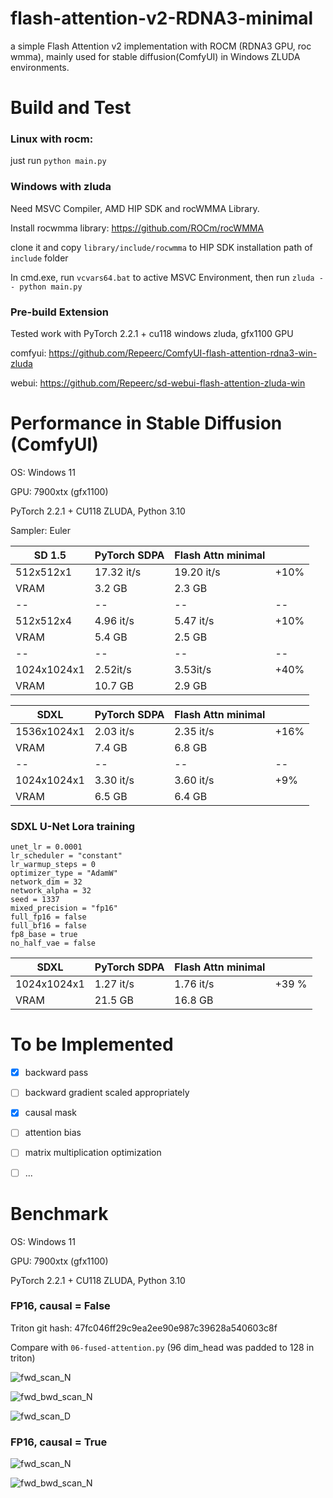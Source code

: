 # flash-attention-v2-RDNA3-minimal
a simple Flash Attention v2 implementation with ROCM (RDNA3 GPU, roc wmma), mainly used for stable diffusion(ComfyUI) in Windows ZLUDA environments.

# Build and Test

### Linux with rocm:
just run ```python main.py```

### Windows with zluda

Need MSVC Compiler, AMD HIP SDK and rocWMMA Library.

Install rocwmma library: https://github.com/ROCm/rocWMMA

clone it and copy ```library/include/rocwmma``` to HIP SDK installation path of ```include``` folder

In cmd.exe, run ```vcvars64.bat``` to active MSVC Environment, then run ```zluda -- python main.py```

### Pre-build Extension 

Tested work with PyTorch 2.2.1 + cu118 windows zluda, gfx1100 GPU

comfyui: https://github.com/Repeerc/ComfyUI-flash-attention-rdna3-win-zluda

webui: https://github.com/Repeerc/sd-webui-flash-attention-zluda-win

# Performance in Stable Diffusion (ComfyUI)

OS: Windows 11

GPU: 7900xtx (gfx1100)

PyTorch 2.2.1 + CU118 ZLUDA, Python 3.10

Sampler: Euler

| SD 1.5 | PyTorch SDPA |  Flash Attn minimal |  |
|--|--|--|--|
|512x512x1| 17.32 it/s | 19.20 it/s | +10% |
| VRAM | 3.2 GB | 2.3 GB | |
|--|--|--|--|
|512x512x4| 4.96 it/s | 5.47 it/s | +10% |
| VRAM | 5.4 GB | 2.5 GB | |
|--|--|--|--|
|1024x1024x1| 2.52it/s | 3.53it/s | +40%  | 
| VRAM | 10.7 GB | 2.9 GB | |


| SDXL | PyTorch SDPA |  Flash Attn minimal |  |
|--|--|--|--|
|1536x1024x1| 2.03 it/s | 2.35 it/s | +16% |
| VRAM | 7.4 GB | 6.8 GB | |
|--|--|--|--|
|1024x1024x1| 3.30 it/s | 3.60 it/s | +9% |
| VRAM | 6.5 GB | 6.4 GB | |

### SDXL U-Net Lora training

```
unet_lr = 0.0001
lr_scheduler = "constant"
lr_warmup_steps = 0
optimizer_type = "AdamW"
network_dim = 32
network_alpha = 32
seed = 1337
mixed_precision = "fp16"
full_fp16 = false
full_bf16 = false
fp8_base = true
no_half_vae = false
```

| SDXL | PyTorch SDPA |  Flash Attn minimal |  |
|--|--|--|--|
|1024x1024x1| 1.27 it/s | 1.76 it/s | +39 % |
| VRAM | 21.5 GB | 16.8 GB | |


# To be Implemented

- [x] backward pass
- [ ] backward gradient scaled appropriately
- [x] causal mask
- [ ] attention bias
- [ ] matrix multiplication optimization
- [ ] ...


# Benchmark

OS: Windows 11

GPU: 7900xtx (gfx1100)

PyTorch 2.2.1 + CU118 ZLUDA, Python 3.10

### FP16, causal = False

Triton git hash: 47fc046ff29c9ea2ee90e987c39628a540603c8f

Compare with ```06-fused-attention.py``` (96 dim_head was padded to 128 in triton)

![fwd_scan_N](https://github.com/Repeerc/flash-attention-v2-RDNA3-minimal/assets/7540581/8d32fc5a-0082-4f48-b8e1-4acd14dc8a6f)

![fwd_bwd_scan_N](https://github.com/Repeerc/flash-attention-v2-RDNA3-minimal/assets/7540581/1b9655a4-fdd5-40e4-9174-37ad18d20cae)

![fwd_scan_D](https://github.com/Repeerc/flash-attention-v2-RDNA3-minimal/assets/7540581/b533c016-e2c1-44b9-be2c-7cf80b44e5f6)

### FP16, causal = True

![fwd_scan_N](https://github.com/Repeerc/flash-attention-v2-RDNA3-minimal/assets/7540581/8a1ab599-6462-4f35-ac56-3f369b2443a4)

![fwd_bwd_scan_N](https://github.com/Repeerc/flash-attention-v2-RDNA3-minimal/assets/7540581/b70becdf-0e4f-4065-a455-f09829c0476e)


